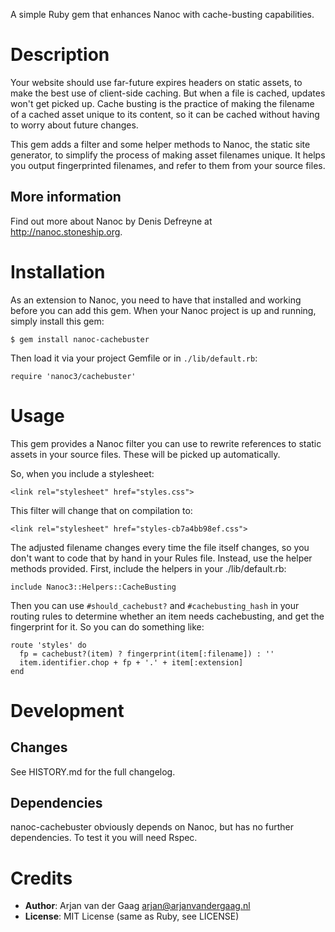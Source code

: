 A simple Ruby gem that enhances Nanoc with cache-busting capabilities.

Description
===========

Your website should use far-future expires headers on static assets, to make
the best use of client-side caching. But when a file is cached, updates won't
get picked up. Cache busting is the practice of making the filename of a
cached asset unique to its content, so it can be cached without having to
worry about future changes.

This gem adds a filter and some helper methods to Nanoc, the static site
generator, to simplify the process of making asset filenames unique. It helps
you output fingerprinted filenames, and refer to them from your source files.

More information
----------------

Find out more about Nanoc by Denis Defreyne at http://nanoc.stoneship.org.

Installation
============

As an extension to Nanoc, you need to have that installed and working before
you can add this gem. When your Nanoc project is up and running, simply
install this gem:

    $ gem install nanoc-cachebuster

Then load it via your project Gemfile or in `./lib/default.rb`:

    require 'nanoc3/cachebuster'

Usage
=====

This gem provides a Nanoc filter you can use to rewrite references to static
assets in your source files. These will be picked up automatically.

So, when you include a stylesheet:

    <link rel="stylesheet" href="styles.css">

This filter will change that on compilation to:

    <link rel="stylesheet" href="styles-cb7a4bb98ef.css">

The adjusted filename changes every time the file itself changes, so you don't
want to code that by hand in your Rules file. Instead, use the helper methods
provided. First, include the helpers in your ./lib/default.rb:

    include Nanoc3::Helpers::CacheBusting

Then you can use `#should_cachebust?` and `#cachebusting_hash` in your routing
rules to determine whether an item needs cachebusting, and get the fingerprint
for it. So you can do something like:

    route 'styles' do
      fp = cachebust?(item) ? fingerprint(item[:filename]) : ''
      item.identifier.chop + fp + '.' + item[:extension]
    end

Development
===========

Changes
-------

See HISTORY.md for the full changelog.

Dependencies
------------

nanoc-cachebuster obviously depends on Nanoc, but has no further dependencies.
To test it you will need Rspec.

Credits
=======

* **Author**: Arjan van der Gaag <arjan@arjanvandergaag.nl>
* **License**: MIT License (same as Ruby, see LICENSE)
